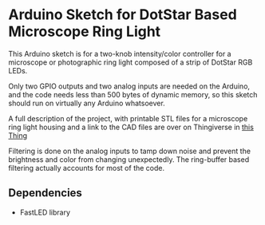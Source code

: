 # Arduino Sketch for DotStar Based Microscope Ring Light

This Arduino sketch is for a two-knob intensity/color controller for a microscope or photographic ring light
composed of a strip of DotStar RGB LEDs.

Only two GPIO outputs and two analog inputs are needed on the Arduino, and the code needs less than 500 bytes of dynamic
memory, so this sketch should run on virtually any Arduino whatsoever.

A full description of the project, with printable STL files for a microscope ring light housing and a link to the CAD files are over on
Thingiverse in [this Thing](https://www.thingiverse.com/thing:5150894)

Filtering is done on the analog inputs to tamp down noise and prevent the brightness and color
from changing unexpectedly.  The ring-buffer based filtering actually accounts for most of the code.

## Dependencies

*  FastLED library
